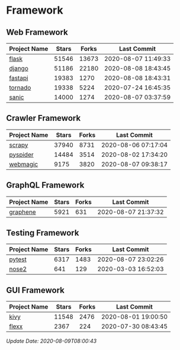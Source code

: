# Framework

## Web Framework

| Project Name | Stars | Forks | Last Commit |
| ------------ | ----- | ----- | ----------- |
| [flask](https://github.com/pallets/flask) | 51546 | 13673 | 2020-08-07 11:49:33 |
| [django](https://github.com/django/django) | 51186 | 22180 | 2020-08-08 18:43:45 |
| [fastapi](https://github.com/tiangolo/fastapi) | 19383 | 1270 | 2020-08-08 18:43:31 |
| [tornado](https://github.com/tornadoweb/tornado) | 19338 | 5224 | 2020-07-24 16:45:35 |
| [sanic](https://github.com/huge-success/sanic) | 14000 | 1274 | 2020-08-07 03:37:59 |

## Crawler Framework

| Project Name | Stars | Forks | Last Commit |
| ------------ | ----- | ----- | ----------- |
| [scrapy](https://github.com/scrapy/scrapy) | 37940 | 8731 | 2020-08-06 07:17:04 |
| [pyspider](https://github.com/binux/pyspider) | 14484 | 3514 | 2020-08-02 17:34:20 |
| [webmagic](https://github.com/code4craft/webmagic) | 9175 | 3820 | 2020-08-07 09:38:17 |

## GraphQL Framework

| Project Name | Stars | Forks | Last Commit |
| ------------ | ----- | ----- | ----------- |
| [graphene](https://github.com/graphql-python/graphene) | 5921 | 631 | 2020-08-07 21:37:32 |

## Testing Framework

| Project Name | Stars | Forks | Last Commit |
| ------------ | ----- | ----- | ----------- |
| [pytest](https://github.com/pytest-dev/pytest) | 6317 | 1483 | 2020-08-07 23:02:26 |
| [nose2](https://github.com/nose-devs/nose2) | 641 | 129 | 2020-03-03 16:52:03 |

## GUI Framework

| Project Name | Stars | Forks | Last Commit |
| ------------ | ----- | ----- | ----------- |
| [kivy](https://github.com/kivy/kivy) | 11548 | 2476 | 2020-08-01 19:00:50 |
| [flexx](https://github.com/flexxui/flexx) | 2367 | 224 | 2020-07-30 08:43:45 |

*Update Date: 2020-08-09T08:00:43*